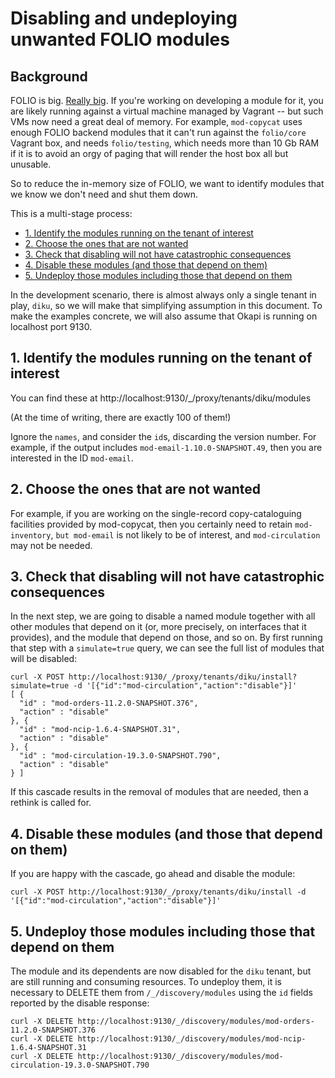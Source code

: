 # Disabling and undeploying unwanted FOLIO modules


## Background

FOLIO is big. [Really big](https://www.goodreads.com/quotes/14434-space-is-big-you-just-won-t-believe-how-vastly-hugely). If you're working on developing a module for it, you are likely running against a virtual machine managed by Vagrant -- but such VMs now need a great deal of memory. For example, `mod-copycat` uses enough FOLIO backend modules that it can't run against the `folio/core` Vagrant box, and needs `folio/testing`, which needs more than 10 Gb RAM if it is to avoid an orgy of paging that will render the host box all but unusable.

So to reduce the in-memory size of FOLIO, we want to identify modules that we know we don't need and shut them down.

This is a multi-stage process:

<!-- md2toc -l 2 -s 1 unwanted-modules.md -->
* [1. Identify the modules running on the tenant of interest](#1-identify-the-modules-running-on-the-tenant-of-interest)
* [2. Choose the ones that are not wanted](#2-choose-the-ones-that-are-not-wanted)
* [3. Check that disabling will not have catastrophic consequences](#3-check-that-disabling-will-not-have-catastrophic-consequences)
* [4. Disable these modules (and those that depend on them)](#4-disable-these-modules-and-those-that-depend-on-them)
* [5. Undeploy those modules including those that depend on them](#5-undeploy-those-modules-including-those-that-depend-on-them)

In the development scenario, there is almost always only a single tenant in play, `diku`, so we will make that simplifying assumption in this document. To make the examples concrete, we will also assume that Okapi is running on localhost port 9130.


## 1. Identify the modules running on the tenant of interest

You can find these at http://localhost:9130/_/proxy/tenants/diku/modules

(At the time of writing, there are exactly 100 of them!)

Ignore the `names`, and consider the `id`s, discarding the version number. For example, if the output includes `mod-email-1.10.0-SNAPSHOT.49`, then you are interested in the ID `mod-email`.


## 2. Choose the ones that are not wanted

For example, if you are working on the single-record copy-cataloguing facilities provided by mod-copycat, then you certainly need to retain `mod-inventory`, `but mod-email` is not likely to be of interest, and `mod-circulation` may not be needed.


## 3. Check that disabling will not have catastrophic consequences

In the next step, we are going to disable a named module together with all other modules that depend on it (or, more precisely, on interfaces that it provides), and the module that depend on those, and so on. By first running that step with a `simulate=true` query, we can see the full list of modules that will be disabled:

	curl -X POST http://localhost:9130/_/proxy/tenants/diku/install?simulate=true -d '[{"id":"mod-circulation","action":"disable"}]'
	[ {
	  "id" : "mod-orders-11.2.0-SNAPSHOT.376",
	  "action" : "disable"
	}, {
	  "id" : "mod-ncip-1.6.4-SNAPSHOT.31",
	  "action" : "disable"
	}, {
	  "id" : "mod-circulation-19.3.0-SNAPSHOT.790",
	  "action" : "disable"
	} ]

If this cascade results in the removal of modules that are needed, then a rethink is called for.


## 4. Disable these modules (and those that depend on them)

If you are happy with the cascade, go ahead and disable the module:

	curl -X POST http://localhost:9130/_/proxy/tenants/diku/install -d '[{"id":"mod-circulation","action":"disable"}]'

## 5. Undeploy those modules including those that depend on them

The module and its dependents are now disabled for the `diku` tenant, but are still running and consuming resources. To undeploy them, it is necessary to DELETE them from `/_/discovery/modules` using the `id` fields reported by the disable response:

	curl -X DELETE http://localhost:9130/_/discovery/modules/mod-orders-11.2.0-SNAPSHOT.376
	curl -X DELETE http://localhost:9130/_/discovery/modules/mod-ncip-1.6.4-SNAPSHOT.31
	curl -X DELETE http://localhost:9130/_/discovery/modules/mod-circulation-19.3.0-SNAPSHOT.790

